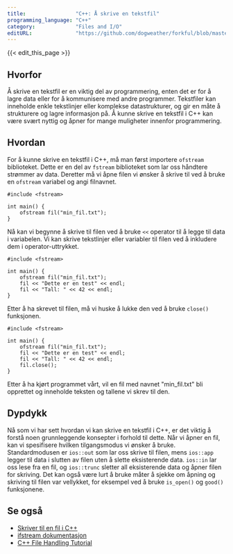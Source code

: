 ```yaml
---
title:                "C++: Å skrive en tekstfil"
programming_language: "C++"
category:             "Files and I/O"
editURL:              "https://github.com/dogweather/forkful/blob/master/content/no/cpp/writing-a-text-file.md"
---
```


{{< edit_this_page >}}

## Hvorfor

Å skrive en tekstfil er en viktig del av programmering, enten det er for å lagre data eller for å kommunisere med andre programmer. Tekstfiler kan inneholde enkle tekstlinjer eller komplekse datastrukturer, og gir en måte å strukturere og lagre informasjon på. Å kunne skrive en tekstfil i C++ kan være svært nyttig og åpner for mange muligheter innenfor programmering. 

## Hvordan

For å kunne skrive en tekstfil i C++, må man først importere `ofstream` biblioteket. Dette er en del av `fstream` biblioteket som lar oss håndtere strømmer av data. Deretter må vi åpne filen vi ønsker å skrive til ved å bruke en `ofstream` variabel og angi filnavnet.

```
#include <fstream>

int main() {
    ofstream fil("min_fil.txt");
}
```

Nå kan vi begynne å skrive til filen ved å bruke `<<` operator til å legge til data i variabelen. Vi kan skrive tekstlinjer eller variabler til filen ved å inkludere dem i operator-uttrykket.

```
#include <fstream>

int main() {
    ofstream fil("min_fil.txt");
    fil << "Dette er en test" << endl;
    fil << "Tall: " << 42 << endl;
}
```

Etter å ha skrevet til filen, må vi huske å lukke den ved å bruke `close()` funksjonen.

```
#include <fstream>

int main() {
    ofstream fil("min_fil.txt");
    fil << "Dette er en test" << endl;
    fil << "Tall: " << 42 << endl;
    fil.close();
}
```

Etter å ha kjørt programmet vårt, vil en fil med navnet "min_fil.txt" bli opprettet og inneholde teksten og tallene vi skrev til den.

## Dypdykk

Nå som vi har sett hvordan vi kan skrive en tekstfil i C++, er det viktig å forstå noen grunnleggende konsepter i forhold til dette. Når vi åpner en fil, kan vi spesifisere hvilken tilgangsmodus vi ønsker å bruke. Standardmodusen er `ios::out` som lar oss skrive til filen, mens `ios::app` legger til data i slutten av filen uten å slette eksisterende data. `ios::in` lar oss lese fra en fil, og `ios::trunc` sletter all eksisterende data og åpner filen for skriving. Det kan også være lurt å bruke måter å sjekke om åpning og skriving til filen var vellykket, for eksempel ved å bruke `is_open()` og `good()` funksjonene.

## Se også

- [Skriver til en fil i C++](https://www.w3schools.com/cpp/cpp_files.asp)
- [ifstream dokumentasjon](https://en.cppreference.com/w/cpp/io/basic_ifstream)
- [C++ File Handling Tutorial](https://www.geeksforgeeks.org/file-handling-c-classes/)
